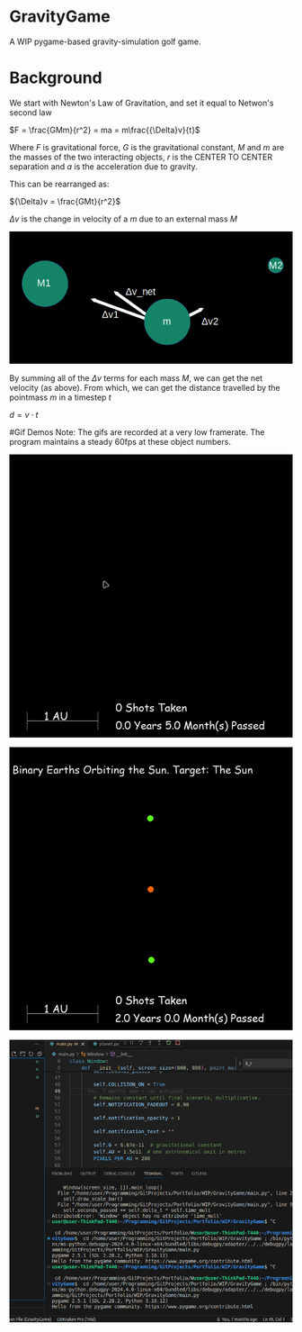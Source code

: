 # GravityGame
A WIP pygame-based gravity-simulation golf game.

# Background

We start with Newton's Law of Gravitation, and set it equal to Netwon's second law

$F = \frac{GMm}{r^2} = ma = m\frac{{\Delta}v}{t}$

Where $F$ is gravitational force, $G$ is the gravitational constant, $M$ and $m$ are the masses of the two interacting objects, $r$ is the CENTER TO CENTER separation and $a$ is the acceleration due to gravity. 

This can be rearranged as:

${\Delta}v = \frac{GMt}{r^2}$

${\Delta}v$ is the change in velocity of a $m$ due to an external mass $M$

![alt text](VelocityDiagram.png)

By summing all of the ${\Delta}v$ terms for each mass $M$, we can get the net velocity (as above). From which, we can get the distance travelled by the pointmass $m$ in a timestep $t$

$d=v{\cdot}t$

#Gif Demos
Note: The gifs are recorded at a very low framerate. The program maintains a steady 60fps at these object numbers.

![Sandbox Gif](Demo.gif)

![Binary Earth Orbit](Demo2.gif)

![Randomly Generated Point w/ Time Scale Change](Demo3.gif)
